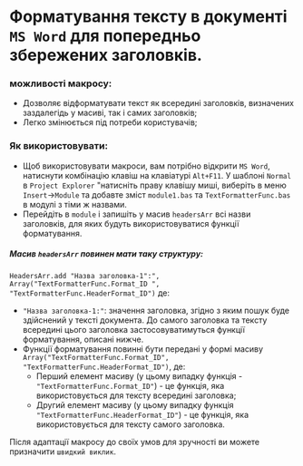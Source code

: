 # Форматування тексту в документі `MS Word` для попередньо збережених заголовків.

### можливості макросу:
- Дозволяє відформатувати текст як всередині заголовків, визначених заздалегідь у масиві, так і самих заголовків;
- Легко змінюється під потреби користувачів;

### Як використовувати:
- Щоб використовувати макроси, вам потрібно відкрити `MS Word`, натиснути комбінацію клавіш на клавіатурі `Alt+F11`. У шаблоні `Normal` в `Project Explorer` "натисніть праву клавішу миші, виберіть в меню `Insert`&rarr;`Module` та добавте зміст `module1.bas` та `TextFormatterFunc.bas` в модулі з тіми ж назвами.
- Перейдіть в  `module` і запишіть у масив `headersArr` всі назви заголовків, для яких будуть використовуватися функції форматування.

##### Масив `headersArr` повинен мати таку структуру:
`HeadersArr.add "Назва заголовка-1":", Array("TextFormatterFunc.Format_ID ", "TextFormatterFunc.HeaderFormat_ID")` де:
- `"Назва заголовка-1:"`: значення заголовка, згідно з яким пошук буде здійснений у тексті документа. До самого заголовка та тексту всередині цього заголовка застосовуватимуться функції форматування, описані нижче.
- Функції форматування повинні бути передані у формі масиву `Array("TextFormatterFunc.Format_ID", "TextFormatterFunc.HeaderFormat_ID")`, де:
   - Перший елемент масиву (у цьому випадку функція - `"TextFormatterFunc.Format_ID"`) - це функція, яка використовується для тексту всередині заголовка;
   - Другий елемент масиву (у цьому випадку функція `"TextFormatterFunc.HeaderFormat_ID"`) - це функція, яка використовується для тексту самого заголовка.

Після адаптації макросу до своїх умов для зручності ви можете призначити `швидкий виклик`.
